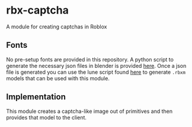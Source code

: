 # rbx-captcha
A module for creating captchas in Roblox

## Fonts

No pre-setup fonts are provided in this repository. A python script to generate the necessary json files in blender is provided [here](lune/convertfont.py). Once a json file is generated you can use the lune script found [here](lune/pkgfont.luau) to generate `.rbxm` models that can be used with this module.

## Implementation

This module creates a captcha-like image out of primitives and then provides that model to the client.